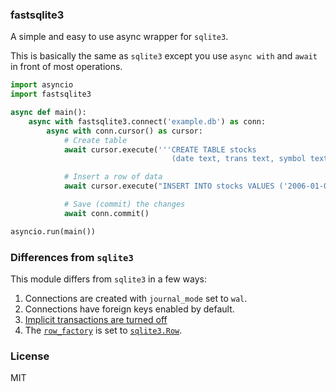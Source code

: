 ### fastsqlite3

A simple and easy to use async wrapper for `sqlite3`.

This is basically the same as `sqlite3` except you use `async with` and `await` in front of most operations.

```python
import asyncio
import fastsqlite3

async def main():
    async with fastsqlite3.connect('example.db') as conn:
        async with conn.cursor() as cursor:
            # Create table
            await cursor.execute('''CREATE TABLE stocks
                                    (date text, trans text, symbol text, qty real, price real)''')

            # Insert a row of data
            await cursor.execute("INSERT INTO stocks VALUES ('2006-01-05','BUY','RHAT',100,35.14)")

            # Save (commit) the changes
            await conn.commit()

asyncio.run(main())
```

### Differences from `sqlite3`

This module differs from `sqlite3` in a few ways:

1. Connections are created with `journal_mode` set to `wal`.
2. Connections have foreign keys enabled by default.
3. [Implicit transactions are turned off][implicit-transactions]
4. The [`row_factory`][row_factory] is set to [`sqlite3.Row`][Row].

[implicit-transactions]: https://docs.python.org/3/library/sqlite3.html#transaction-control
[row_factory]: https://docs.python.org/3/library/sqlite3.html#sqlite3.Connection.row_factory
[Row]: https://docs.python.org/3/library/sqlite3.html#sqlite3.Row

### License

MIT
